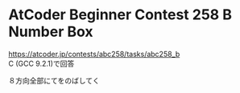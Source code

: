 # AtCoder Beginner Contest 258 B Number Box  
https://atcoder.jp/contests/abc258/tasks/abc258_b  
C (GCC 9.2.1)で回答  

８方向全部にてをのばしてく
